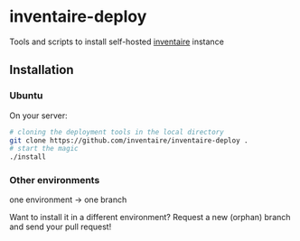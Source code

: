 # inventaire-deploy

Tools and scripts to install self-hosted [inventaire](https://github.com/inventaire/inventaire) instance

## Installation
### Ubuntu
On your server:
```sh
# cloning the deployment tools in the local directory
git clone https://github.com/inventaire/inventaire-deploy .
# start the magic
./install
```

### Other environments
one environment -> one branch

Want to install it in a different environment? Request a new (orphan) branch and send your pull request!
